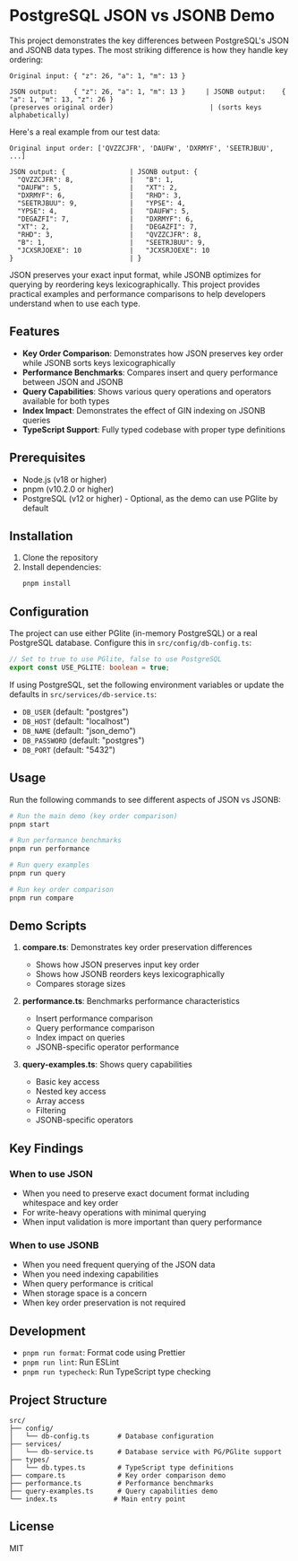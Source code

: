 # PostgreSQL JSON vs JSONB Demo

This project demonstrates the key differences between PostgreSQL's JSON and JSONB data types. The most striking difference is how they handle key ordering:

```
Original input: { "z": 26, "a": 1, "m": 13 }

JSON output:    { "z": 26, "a": 1, "m": 13 }     | JSONB output:    { "a": 1, "m": 13, "z": 26 }
(preserves original order)                        | (sorts keys alphabetically)
```

Here's a real example from our test data:

```
Original input order: ['QVZZCJFR', 'DAUFW', 'DXRMYF', 'SEETRJBUU', ...]

JSON output: {                | JSONB output: {
  "QVZZCJFR": 8,              |   "B": 1,
  "DAUFW": 5,                 |   "XT": 2,
  "DXRMYF": 6,                |   "RHD": 3,
  "SEETRJBUU": 9,             |   "YPSE": 4,
  "YPSE": 4,                  |   "DAUFW": 5,
  "DEGAZFI": 7,               |   "DXRMYF": 6,
  "XT": 2,                    |   "DEGAZFI": 7,
  "RHD": 3,                   |   "QVZZCJFR": 8,
  "B": 1,                     |   "SEETRJBUU": 9,
  "JCXSRJOEXE": 10            |   "JCXSRJOEXE": 10
}                             | }
```

JSON preserves your exact input format, while JSONB optimizes for querying by reordering keys lexicographically. This project provides practical examples and performance comparisons to help developers understand when to use each type.

## Features

- **Key Order Comparison**: Demonstrates how JSON preserves key order while JSONB sorts keys lexicographically
- **Performance Benchmarks**: Compares insert and query performance between JSON and JSONB
- **Query Capabilities**: Shows various query operations and operators available for both types
- **Index Impact**: Demonstrates the effect of GIN indexing on JSONB queries
- **TypeScript Support**: Fully typed codebase with proper type definitions

## Prerequisites

- Node.js (v18 or higher)
- pnpm (v10.2.0 or higher)
- PostgreSQL (v12 or higher) - Optional, as the demo can use PGlite by default

## Installation

1. Clone the repository
2. Install dependencies:
   ```bash
   pnpm install
   ```

## Configuration

The project can use either PGlite (in-memory PostgreSQL) or a real PostgreSQL database. Configure this in `src/config/db-config.ts`:

```typescript
// Set to true to use PGlite, false to use PostgreSQL
export const USE_PGLITE: boolean = true;
```

If using PostgreSQL, set the following environment variables or update the defaults in `src/services/db-service.ts`:
- `DB_USER` (default: "postgres")
- `DB_HOST` (default: "localhost")
- `DB_NAME` (default: "json_demo")
- `DB_PASSWORD` (default: "postgres")
- `DB_PORT` (default: "5432")

## Usage

Run the following commands to see different aspects of JSON vs JSONB:

```bash
# Run the main demo (key order comparison)
pnpm start

# Run performance benchmarks
pnpm run performance

# Run query examples
pnpm run query

# Run key order comparison
pnpm run compare
```

## Demo Scripts

1. **compare.ts**: Demonstrates key order preservation differences
   - Shows how JSON preserves input key order
   - Shows how JSONB reorders keys lexicographically
   - Compares storage sizes

2. **performance.ts**: Benchmarks performance characteristics
   - Insert performance comparison
   - Query performance comparison
   - Index impact on queries
   - JSONB-specific operator performance

3. **query-examples.ts**: Shows query capabilities
   - Basic key access
   - Nested key access
   - Array access
   - Filtering
   - JSONB-specific operators

## Key Findings

### When to use JSON
- When you need to preserve exact document format including whitespace and key order
- For write-heavy operations with minimal querying
- When input validation is more important than query performance

### When to use JSONB
- When you need frequent querying of the JSON data
- When you need indexing capabilities
- When query performance is critical
- When storage space is a concern
- When key order preservation is not required

## Development

- `pnpm run format`: Format code using Prettier
- `pnpm run lint`: Run ESLint
- `pnpm run typecheck`: Run TypeScript type checking

## Project Structure

```
src/
├── config/
│   └── db-config.ts       # Database configuration
├── services/
│   └── db-service.ts      # Database service with PG/PGlite support
├── types/
│   └── db.types.ts        # TypeScript type definitions
├── compare.ts             # Key order comparison demo
├── performance.ts         # Performance benchmarks
├── query-examples.ts      # Query capabilities demo
└── index.ts              # Main entry point
```

## License

MIT

